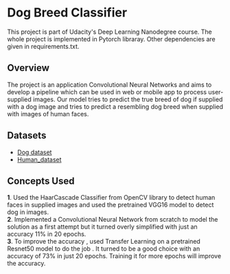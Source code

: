 # Dog Breed Classifier
This project is part of Udacity's Deep Learning Nanodegree course. The whole project is implemented in Pytorch libraray. Other dependencies are given in requirements.txt. 

## Overview
The project is an application Convolutional Neural Networks and aims to develop a pipeline which can be used in web or mobile app to process user-supplied images. Our model tries to predict the true breed of dog if supplied with a dog image and tries to predict a resembling dog breed when supplied with images of human faces. 

## Datasets
* [Dog dataset](https://s3-us-west-1.amazonaws.com/udacity-aind/dog-project/dogImages.zip)
* [Human_dataset](https://s3-us-west-1.amazonaws.com/udacity-aind/dog-project/lfw.zip)

##  Concepts Used
**1**. Used the HaarCascade Classifier from OpenCV library to detect human faces in supplied images and used the pretrained VGG16 model to detect dog in images.<br>
**2**. Implemented a Convolutional Neural Network from scratch to model the solution as a first attempt but it turned overly simplified with just an accuracy 11% in 20 epochs.<br> 
**3**. To improve the accuracy , used Transfer Learning on a pretrained Resnet50 model to do the job . It turned to be a good choice with an accuracy of 73% in just 20 epochs. Training it for more epochs will improve the accuracy. 
 
